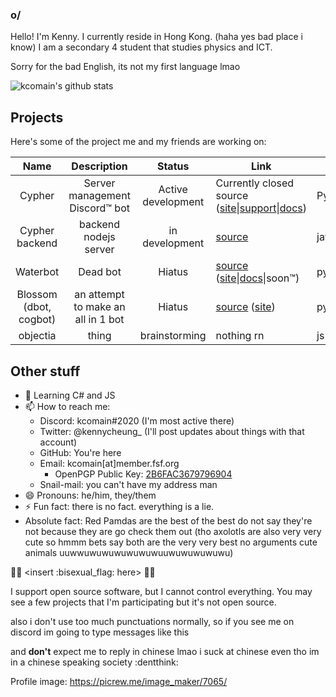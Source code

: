 ### o/
Hello! I'm Kenny. I currently reside in Hong Kong. (haha yes bad place i know) I am a secondary 4 student that studies physics and ICT.

Sorry for the bad English, its not my first language lmao

![kcomain's github stats](https://github-readme-stats.vercel.app/api?username=kcomain&count_private=true&show_icons=true&theme=dracula)

## Projects
Here's some of the project me and my friends are working on:

| Name | Description | Status|Link|Lang|
|:----:|:-----------:|:-----:|----|----|
|Cypher|Server management Discord:tm: bot|Active development|Currently closed source ([site](https://cypherbot.github.io/site)\|[support](https://discord.gg/JxUMeHq)\|[docs](https://cypherbot.github.io/docs/))|Python|
|Cypher backend|backend nodejs server|in development|[source](https://github.com/tempus-dev/cypher-sitejs)|javascript|
|Waterbot|Dead bot|Hiatus|[source](https://github.com/waterbotdev/waterbot) ([site](https://waterbotdev.github.io)\|[docs](https://waterbotdev.github.io/docs)\|soon:tm:)|python|
|Blossom (dbot, cogbot)|an attempt to make an all in 1 bot|Hiatus|[source](https://github.com/kcomain/dbot) ([site](https://kcomain.github.io/dbot))|python|
|objectia|thing|brainstorming|nothing rn|js|

## Other stuff
- 🌱 Learning C# and JS
- 📫 How to reach me: 
  - Discord: kcomain#2020  (I'm most active there)
  - Twitter: @kennycheung_  (I'll post updates about things with that account)
  - GitHub: You're here
  - Email: kcomain[at]member.fsf.org
    - OpenPGP Public Key: [2B6FAC3679796904](https://raw.githubusercontent.com/kcomain/kcomain/master/id_rsa.pub)
  - Snail-mail: you can't have my address man
- 😄 Pronouns: he/him, they/them
- ⚡ Fun fact: there is no fact. everything is a lie.
- Absolute fact: Red Pamdas are the best of the best do not say they're not because they are go check them out (tho axolotls are also very very cute so hmmm bets say both are the very very best no arguments cute animals uuwwuwuwuwuwuwuwuuwuwuwuwuwu)

:rainbow_flag: \<insert :bisexual_flag: here\> :rainbow_flag:

I support open source software, but I cannot control everything. You may see a few projects that I'm participating but it's not open source.

also i don't use too much punctuations normally, so if you see me on discord im going to type messages like this

and **don't** expect me to reply in chinese lmao i suck at chinese even tho im in a chinese speaking society :dentthink:

Profile image: https://picrew.me/image_maker/7065/
